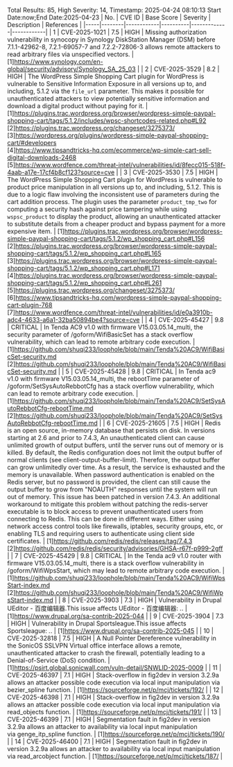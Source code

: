 Total Results: 85, High Severity: 14, Timestamp: 2025-04-24 08:10:13
Start Date:now;End Date:2025-04-23
| No. | CVE ID | Base Score | Severity | Description | References |
|-----|--------|------------|----------|-------------|------------|
| 1 | CVE-2025-1021 | 7.5  | HIGH | Missing authorization vulnerability in synocopy in Synology DiskStation Manager (DSM) before 7.1.1-42962-8, 7.2.1-69057-7 and 7.2.2-72806-3 allows remote attackers to read arbitrary files via unspecified vectors. | [1]https://www.synology.com/en-global/security/advisory/Synology_SA_25_03 |
| 2 | CVE-2025-3529 | 8.2  | HIGH | The WordPress Simple Shopping Cart plugin for WordPress is vulnerable to Sensitive Information Exposure in all versions up to, and including, 5.1.2 via the `file_url` parameter. This makes it possible for unauthenticated attackers to view potentially sensitive information and download a digital product without paying for it. | [1]https://plugins.trac.wordpress.org/browser/wordpress-simple-paypal-shopping-cart/tags/5.1.2/includes/wpsc-shortcodes-related.php#L92<br>[2]https://plugins.trac.wordpress.org/changeset/3275373/<br>[3]https://wordpress.org/plugins/wordpress-simple-paypal-shopping-cart/#developers<br>[4]https://www.tipsandtricks-hq.com/ecommerce/wp-simple-cart-sell-digital-downloads-2468<br>[5]https://www.wordfence.com/threat-intel/vulnerabilities/id/8fecc015-518f-4aab-a17e-17cf4b8cf123?source=cve |
| 3 | CVE-2025-3530 | 7.5  | HIGH | The WordPress Simple Shopping Cart plugin for WordPress is vulnerable to product price manipulation in all versions up to, and including, 5.1.2. This is due to a logic flaw involving the inconsistent use of parameters during the cart addition process. The plugin uses the parameter `product_tmp_two` for computing a security hash against price tampering while using `wspsc_product` to display the product, allowing an unauthenticated attacker to substitute details from a cheaper product and bypass payment for a more expensive item. | [1]https://plugins.trac.wordpress.org/browser/wordpress-simple-paypal-shopping-cart/tags/5.1.2/wp_shopping_cart.php#L156<br>[2]https://plugins.trac.wordpress.org/browser/wordpress-simple-paypal-shopping-cart/tags/5.1.2/wp_shopping_cart.php#L165<br>[3]https://plugins.trac.wordpress.org/browser/wordpress-simple-paypal-shopping-cart/tags/5.1.2/wp_shopping_cart.php#L171<br>[4]https://plugins.trac.wordpress.org/browser/wordpress-simple-paypal-shopping-cart/tags/5.1.2/wp_shopping_cart.php#L261<br>[5]https://plugins.trac.wordpress.org/changeset/3275373/<br>[6]https://www.tipsandtricks-hq.com/wordpress-simple-paypal-shopping-cart-plugin-768<br>[7]https://www.wordfence.com/threat-intel/vulnerabilities/id/e0a3910b-adc4-4633-a6a1-32ba50894be4?source=cve |
| 4 | CVE-2025-45427 | 9.8  | CRITICAL | In Tenda AC9 v1.0 with firmware V15.03.05.14_multi, the security parameter of /goform/WifiBasicSet has a stack overflow vulnerability, which can lead to remote arbitrary code execution. | [1]https://github.com/shuqi233/loophole/blob/main/Tenda%20AC9/WifiBasicSet-security.md<br>[2]https://github.com/shuqi233/loophole/blob/main/Tenda%20AC9/WifiBasicSet-security.md |
| 5 | CVE-2025-45428 | 9.8  | CRITICAL | In Tenda ac9 v1.0 with firmware V15.03.05.14_multi, the rebootTime parameter of /goform/SetSysAutoRebbotCfg has a stack overflow vulnerability, which can lead to remote arbitrary code execution. | [1]https://github.com/shuqi233/loophole/blob/main/Tenda%20AC9/SetSysAutoRebbotCfg-rebootTime.md<br>[2]https://github.com/shuqi233/loophole/blob/main/Tenda%20AC9/SetSysAutoRebbotCfg-rebootTime.md |
| 6 | CVE-2025-21605 | 7.5  | HIGH | Redis is an open source, in-memory database that persists on disk. In versions starting at 2.6 and prior to 7.4.3, An unauthenticated client can cause unlimited growth of output buffers, until the server runs out of memory or is killed. By default, the Redis configuration does not limit the output buffer of normal clients (see client-output-buffer-limit). Therefore, the output buffer can grow unlimitedly over time. As a result, the service is exhausted and the memory is unavailable. When password authentication is enabled on the Redis server, but no password is provided, the client can still cause the output buffer to grow from "NOAUTH" responses until the system will run out of memory. This issue has been patched in version 7.4.3. An additional workaround to mitigate this problem without patching the redis-server executable is to block access to prevent unauthenticated users from connecting to Redis. This can be done in different ways. Either using network access control tools like firewalls, iptables, security groups, etc, or enabling TLS and requiring users to authenticate using client side certificates. | [1]https://github.com/redis/redis/releases/tag/7.4.3<br>[2]https://github.com/redis/redis/security/advisories/GHSA-r67f-p999-2gff |
| 7 | CVE-2025-45429 | 9.8  | CRITICAL | In the Tenda ac9 v1.0 router with firmware V15.03.05.14_multi, there is a stack overflow vulnerability in /goform/WifiWpsStart, which may lead to remote arbitrary code execution. | [1]https://github.com/shuqi233/loophole/blob/main/Tenda%20AC9/WifiWpsStart-index.md<br>[2]https://github.com/shuqi233/loophole/blob/main/Tenda%20AC9/WifiWpsStart-index.md |
| 8 | CVE-2025-3903 | 7.3  | HIGH | Vulnerability in Drupal UEditor - 百度编辑器.This issue affects UEditor - 百度编辑器: *.*. | [1]https://www.drupal.org/sa-contrib-2025-044 |
| 9 | CVE-2025-3904 | 7.3  | HIGH | Vulnerability in Drupal Sportsleague.This issue affects Sportsleague: *.*. | [1]https://www.drupal.org/sa-contrib-2025-045 |
| 10 | CVE-2025-32818 | 7.5  | HIGH | A Null Pointer Dereference vulnerability in the SonicOS SSLVPN Virtual office interface allows a remote, unauthenticated attacker to crash the firewall, potentially leading to a Denial-of-Service (DoS) condition. | [1]https://psirt.global.sonicwall.com/vuln-detail/SNWLID-2025-0009 |
| 11 | CVE-2025-46397 | 7.1  | HIGH | Stack-overflow in fig2dev in version 3.2.9a allows an attacker possible code execution via local input manipulation via bezier_spline function. | [1]https://sourceforge.net/p/mcj/tickets/192/ |
| 12 | CVE-2025-46398 | 7.1  | HIGH | Stack-overflow in fig2dev in version 3.2.9a allows an attacker possible code execution via local input manipulation via read_objects function. | [1]https://sourceforge.net/p/mcj/tickets/191/ |
| 13 | CVE-2025-46399 | 7.1  | HIGH | Segmentation fault in fig2dev in version 3.2.9a allows an attacker to availability via local input manipulation via genge_itp_spline function. | [1]https://sourceforge.net/p/mcj/tickets/190/ |
| 14 | CVE-2025-46400 | 7.1  | HIGH | Segmentation fault in fig2dev in version 3.2.9a allows an attacker to availability via local input manipulation via read_arcobject function. | [1]https://sourceforge.net/p/mcj/tickets/187/ |
